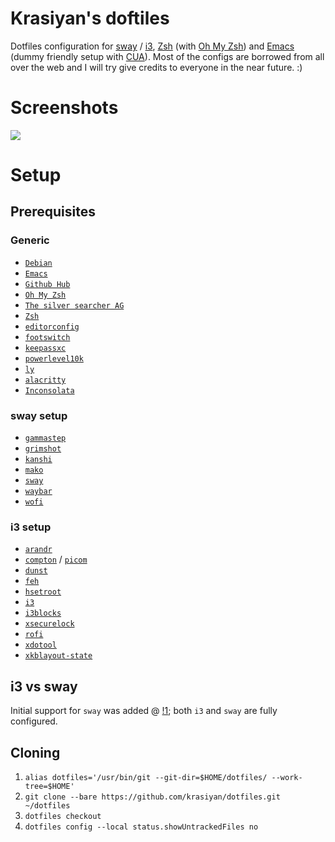 # Krasiyan's doftiles

Dotfiles configuration for [sway](https://github.com/swaywm/sway) / [i3](https://github.com/i3/i3),
[Zsh](http://www.zsh.org/) (with [Oh My Zsh](https://github.com/robbyrussell/oh-my-zsh))
and [Emacs](https://www.gnu.org/software/emacs/)
(dummy friendly setup with [CUA](https://www.emacswiki.org/emacs/CuaMode)).
Most of the configs are borrowed from all over the web and I will try give credits to everyone in
the near future. :)

# Screenshots

![](http://i.imgur.com/LFm0sFz.png)

# Setup

## Prerequisites

### Generic

- [`Debian`](https://www.debian.org/)
- [`Emacs`](https://www.gnu.org/software/emacs/)
- [`Github Hub`](https://hub.github.com/)
- [`Oh My Zsh`](https://github.com/robbyrussell/oh-my-zsh)
- [`The silver searcher AG`](https://github.com/ggreer/the_silver_searcher)
- [`Zsh`](http://www.zsh.org/)
- [`editorconfig`](https://github.com/editorconfig/editorconfig-core-c)
- [`footswitch`](https://github.com/rgerganov/footswitch)
- [`keepassxc`](https://keepassxc.org/)
- [`powerlevel10k`](https://github.com/romkatv/powerlevel10k)
- [`ly`](https://github.com/nullgemm/ly)
- [`alacritty`](https://github.com/alacritty/alacritty)
- [`Inconsolata`](https://fonts.google.com/specimen/Inconsolata)

### sway setup

- [`gammastep`](https://gitlab.com/chinstrap/gammastep)
- [`grimshot`](https://github.com/swaywm/sway/blob/master/contrib/grimshot)
- [`kanshi`](https://github.com/emersion/kanshi)
- [`mako`](https://github.com/emersion/mako)
- [`sway`](https://github.com/i3/sway)
- [`waybar`](https://github.com/Alexays/Waybar)
- [`wofi`](https://github.com/tsujp/wofi)

### i3 setup

- [`arandr`](https://christian.amsuess.com/tools/arandr/)
- [`compton`](https://github.com/chjj/compton) / [`picom`](https://github.com/yshui/picom)
- [`dunst`](https://github.com/dunst-project/dunst)
- [`feh`](https://feh.finalrewind.org/)
- [`hsetroot`](https://github.com/himdel/hsetroot)
- [`i3`](https://github.com/i3/i3)
- [`i3blocks`](https://github.com/vivien/i3blocks)
- [`xsecurelock`](https://github.com/google/xsecurelock)
- [`rofi`](https://github.com/DaveDavenport/rofi)
- [`xdotool`](https://www.semicomplete.com/projects/xdotool/)
- [`xkblayout-state`](https://github.com/nonpop/xkblayout-state)

## i3 vs sway

Initial support for `sway` was added @ [!1](https://github.com/krasiyan/dotfiles/pull/1);
both `i3` and `sway` are fully configured.

## Cloning

1. `alias dotfiles='/usr/bin/git --git-dir=$HOME/dotfiles/ --work-tree=$HOME'`
3. `git clone --bare https://github.com/krasiyan/dotfiles.git ~/dotfiles`
4. `dotfiles checkout`
5. `dotfiles config --local status.showUntrackedFiles no`
